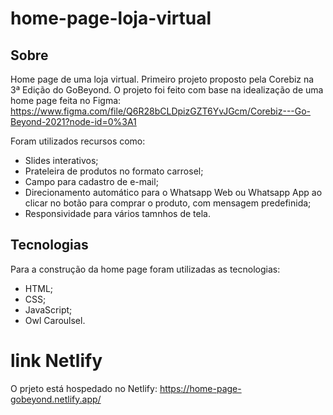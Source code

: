 # home-page-loja-virtual

## Sobre
Home page de uma loja virtual. Primeiro projeto proposto pela Corebiz na 3ª Edição do GoBeyond.
O projeto foi feito com base na idealização de uma home page feita no Figma: https://www.figma.com/file/Q6R28bCLDpizGZT6YvJGcm/Corebiz---Go-Beyond-2021?node-id=0%3A1

Foram utilizados recursos como:
- Slides interativos;
- Prateleira de produtos no formato carrosel;
- Campo para cadastro de e-mail;
- Direcionamento automático para o Whatsapp Web ou Whatsapp App ao clicar no botão para comprar o produto, com mensagem predefinida;
- Responsividade para vários tamnhos de tela.

## Tecnologias
Para a construção da home page foram utilizadas as tecnologias:
- HTML;
- CSS;
- JavaScript;
- Owl Caroulsel.

# link Netlify
O prjeto está hospedado no Netlify: https://home-page-gobeyond.netlify.app/